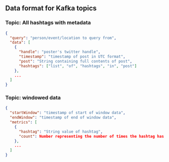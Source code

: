 ## Data format for Kafka topics
### Topic: All hashtags with metadata
```json
{
  "query": "person/event/location to query from",
  "data": [
    {
      "handle": "poster's twitter handle",
      "timestamp": "timestamp of post in UTC format",
      "post": "String containing full contents of post",
      "hashtags": ["list", "of", "hashtags", "in", "post"]
    },
    ...
  ]
}
```

### Topic: windowed data
```json
{
  "startWindow": "timestamp of start of window data",
  "endWindow": "timestamp of end of window data",
  "metrics": [
    {
      "hashtag": "String value of hashtag",
      "count": Number representing the number of times the hashtag has been seen in the window
    },
    ...
  ]
}
```
